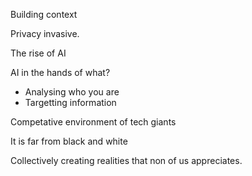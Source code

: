 
Building context

Privacy invasive.

The rise of AI

AI in the hands of what?
- Analysing who you are
- Targetting information

Competative environment of tech giants

It is far from black and white

Collectively creating realities that non of us appreciates.

